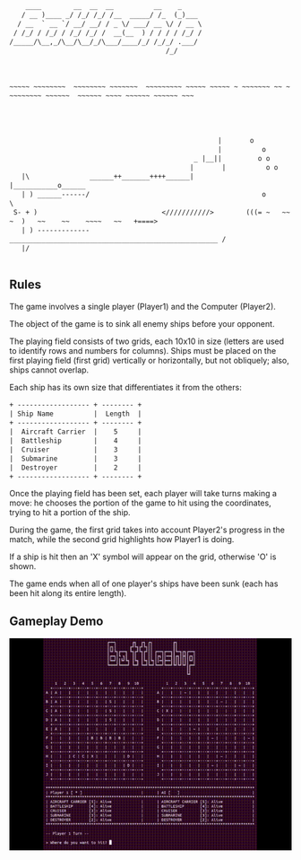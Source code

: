 ```
    ____        __  __  __          __    _     
   / __ )____ _/ /_/ /_/ /__  _____/ /_  (_)___ 
  / __  ` __ `/ __/ __/ / _ \/ ___/ __ \/ / __ \
 / /_/ / /_/ / /_/ /_/ /  __(__  ) / / / / /_/ /
/_____/\__,_/\__/\__/_/\___/____/_/ /_/_/ .___/ 
                                       /_/



~~~~~ ~~~~~~~~  ~~~~~~~~ ~~~~~~~  ~~~~~~~~~ ~~~~~ ~~~~~ ~ ~~~~~~~ ~~ ~ ~~~~~~~~ ~~~~~~  ~~~~~~ ~~~~ ~~~~~~ ~~~~~~ ~~~
 
 
                                 
                                 
                                                    |       o 
                                                    |          o 
                                              _ |__||         o o
                                             |       |          o o    
   |\               ______++_______++++______|       |___________o______
   | ) ______------/                                           o         \                                            
 S- + )                               <///////////>        (((= ~   ~~  ~  )   ~~    ~~    ~~~~   ~~   +====>
   | ) -------------____________________________________________________ /
   |/


```

## Rules
The game involves a single player (Player1) and the Computer (Player2).

The object of the game is to sink all enemy ships before your opponent.

The playing field consists of two grids, each 10x10 in size (letters are used to 
identify rows and numbers for columns).
Ships must be placed on the first playing field (first grid) vertically or 
horizontally, but not obliquely; also, ships cannot overlap.

Each ship has its own size that differentiates it from the others:
```
+ ------------------ + -------- +
| Ship Name          |  Length  |
+ ------------------ + -------- +
|  Aircraft Carrier  |    5     |
|  Battleship        |    4     |
|  Cruiser           |    3     |
|  Submarine         |    3     |
|  Destroyer         |    2     |
+ ------------------ + -------- +
```
Once the playing field has been set, each player will take turns making a move: 
he chooses the portion of the game to hit using the coordinates, trying to hit 
a portion of the ship.

During the game, the first grid takes into account Player2's progress in the 
match, while the second grid highlights how Player1 is doing.

If a ship is hit then an 'X' symbol will appear on the grid, otherwise 'O' is 
shown.

The game ends when all of one player's ships have been sunk (each has been hit 
along its entire length).

## Gameplay Demo
![Demo](./assets/battleship_demo.gif)
